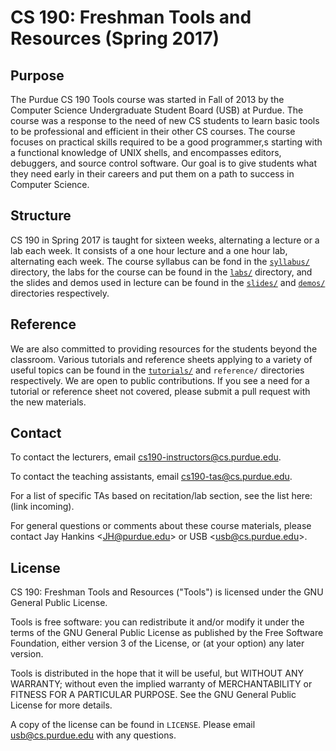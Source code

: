 CS 190: Freshman Tools and Resources (Spring 2017)
====================================

## Purpose

The Purdue CS 190 Tools course was started in Fall of 2013 by the Computer Science Undergraduate Student Board (USB) at Purdue. The course was a response to the need of new CS students to learn basic tools to be professional and efficient in their other CS courses. The course focuses on practical skills required to be a good programmer,s starting with a functional knowledge of UNIX
shells, and encompasses editors, debuggers, and source control software. Our goal is to give students what they need early in their careers and put them on a path to success in Computer Science.

## Structure

CS 190 in Spring 2017 is taught for sixteen weeks, alternating a lecture or a lab each week. It consists of a one hour lecture and a one hour lab, alternating each week. The course syllabus can be fond in the [`syllabus/`](https://github.com/Purdue-CSUSB/CS-190-S2017/tree/master/syllabus) directory, the labs for the course can be found in the [`labs/`](https://github.com/Purdue-CSUSB/CS-190-S2017/tree/master/labs) directory, and the slides and demos used in lecture can be found in the [`slides/`](https://github.com/Purdue-CSUSB/CS-190-S2017/tree/master/slides) and [`demos/`](https://github.com/Purdue-CSUSB/CS-190-S2017/tree/master/demos) directories respectively.

## Reference

We are also committed to providing resources for the students beyond
the classroom. Various tutorials and reference sheets applying to a
variety of useful topics can be found in the [`tutorials/`](https://github.com/Purdue-CSUSB/CS-190-S2017/tree/master/tutorials) and `reference/` directories respectively. We are open to public contributions. If you see a need for a tutorial or reference sheet not covered, please submit a pull request with the new materials.

## Contact

To contact the lecturers, email cs190-instructors@cs.purdue.edu.

To contact the teaching assistants, email cs190-tas@cs.purdue.edu.

For a list of specific TAs based on recitation/lab section, see the list here: (link incoming).

For general questions or comments about these course materials, please contact Jay Hankins &lt;JH@purdue.edu&gt; or USB &lt;usb@cs.purdue.edu&gt;.

## License

CS 190: Freshman Tools and Resources ("Tools") is licensed under the
GNU General Public License.

Tools is free software: you can redistribute it and/or modify
it under the terms of the GNU General Public License as published by
the Free Software Foundation, either version 3 of the License, or
(at your option) any later version.

Tools is distributed in the hope that it will be useful,
but WITHOUT ANY WARRANTY; without even the implied warranty of
MERCHANTABILITY or FITNESS FOR A PARTICULAR PURPOSE.  See the
GNU General Public License for more details.

A copy of the license can be found in `LICENSE`. Please email
usb@cs.purdue.edu with any questions.
